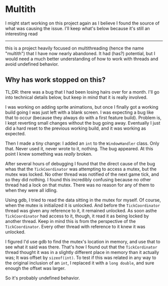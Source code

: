 # Multith

I might start working on this project again as I believe I found the source of what was causing the issue. I'll keep what's below because it's still an interesting read

___

this is a project heavily focused on multithreading (hence the name "multith") that I have now nearly abandoned. It had (has?) potential, but I would need a much better understanding of how to work with threads and avoid undefined behavior.

## Why has work stopped on this?

TL;DR: there was a bug that I had been losing hairs over for a month. I'll go into technical details below, but keep in mind that it is really involved.

I was working on adding sprite animations, but once I finally got a working build going I was just left with a blank screen. I was expecting a bug like that to occur (because they always do with a first feature build). Problem is, I kept reverting small changes without the bug going away. Eventually I just did a hard reset to the previous working build, and it was working as expected.

Then I made a tiny change: I added an ```int``` to the ```WindowHandler``` class. Only that. Never used it, never wrote to it, nothing. The bug appeared. At this point I knew something was _really_ broken.

After several hours of debugging I found that the direct cause of the bug whas that the ```TickCoordinator``` was attempting to access a mutex, but the mutex was locked. No other thread was notified of the next game tick, and so they did nothing. I found this incredibly confusing because no other thread had a lock on that mutex. There was no reason for any of them to when they were all idling.

Using gdb, I tried to read the data sitting in the mutex for myself. Of course, when the mutex is initialized it is unlocked. And before the ```TickCoordinator``` thread was given any reference to it, it remained unlocked. As soon asthe ```TickCoordinator``` had access to it, though, it read it as being locked by another thread. Keep in mind this is from the perspective of the ```TickCoordinator```. Every other thread with reference to it knew it was unlocked.

I figured I'd use gdb to find the mutex's location in memory, and use that to see what it said was there. That's how I found out that the ```TickCordinator``` thread thought it was in a slightly different place in memory than it actually was; It was offset by ```sizeof(int)```. To test if this was related in any way to the original inclusion of an ```int```, I replaced it with a ```long double```, and sure enough the offset was larger.

So it's probably undefined behavior.
